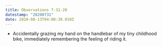 ```yaml
---
title: Observations 7-31-20
datestamp: "20200731"
date: 2020-08-13T04:00:38.010Z
---
```

- Accidentally grazing my hand on the handlebar of my tiny childhood bike, immediately remembering the feeling of riding it.
